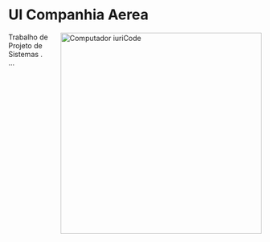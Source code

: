 # UI Companhia Aerea

<img src="https://cdn-icons-png.flaticon.com/512/181/181545.png" min-width="100px" max-width="100px" width="400px" align="right" alt="Computador iuriCode">

<p align="left"> 
  Trabalho de Projeto de Sistemas . <br>
  ...
</p>
